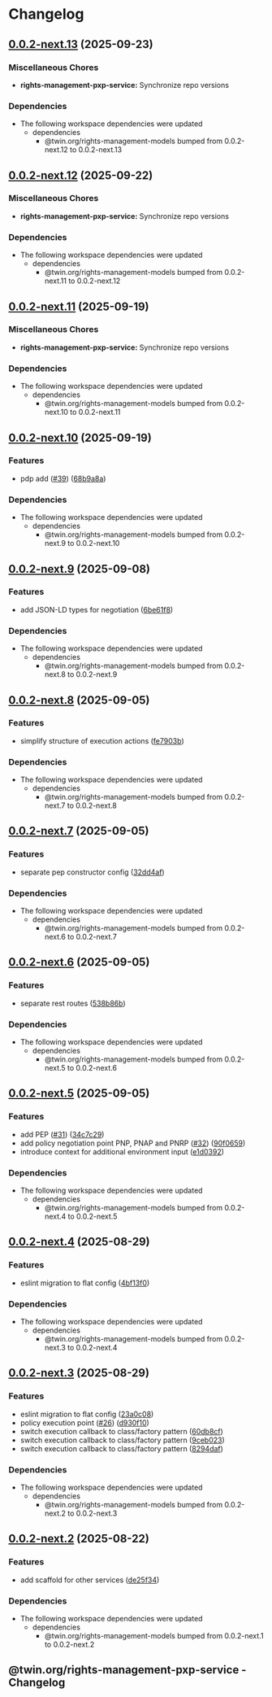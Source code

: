 # Changelog

## [0.0.2-next.13](https://github.com/twinfoundation/rights-management/compare/rights-management-pxp-service-v0.0.2-next.12...rights-management-pxp-service-v0.0.2-next.13) (2025-09-23)


### Miscellaneous Chores

* **rights-management-pxp-service:** Synchronize repo versions


### Dependencies

* The following workspace dependencies were updated
  * dependencies
    * @twin.org/rights-management-models bumped from 0.0.2-next.12 to 0.0.2-next.13

## [0.0.2-next.12](https://github.com/twinfoundation/rights-management/compare/rights-management-pxp-service-v0.0.2-next.11...rights-management-pxp-service-v0.0.2-next.12) (2025-09-22)


### Miscellaneous Chores

* **rights-management-pxp-service:** Synchronize repo versions


### Dependencies

* The following workspace dependencies were updated
  * dependencies
    * @twin.org/rights-management-models bumped from 0.0.2-next.11 to 0.0.2-next.12

## [0.0.2-next.11](https://github.com/twinfoundation/rights-management/compare/rights-management-pxp-service-v0.0.2-next.10...rights-management-pxp-service-v0.0.2-next.11) (2025-09-19)


### Miscellaneous Chores

* **rights-management-pxp-service:** Synchronize repo versions


### Dependencies

* The following workspace dependencies were updated
  * dependencies
    * @twin.org/rights-management-models bumped from 0.0.2-next.10 to 0.0.2-next.11

## [0.0.2-next.10](https://github.com/twinfoundation/rights-management/compare/rights-management-pxp-service-v0.0.2-next.9...rights-management-pxp-service-v0.0.2-next.10) (2025-09-19)


### Features

* pdp add ([#39](https://github.com/twinfoundation/rights-management/issues/39)) ([68b9a8a](https://github.com/twinfoundation/rights-management/commit/68b9a8a7a3cf2902f9eecb590ca3316c6b1671f0))


### Dependencies

* The following workspace dependencies were updated
  * dependencies
    * @twin.org/rights-management-models bumped from 0.0.2-next.9 to 0.0.2-next.10

## [0.0.2-next.9](https://github.com/twinfoundation/rights-management/compare/rights-management-pxp-service-v0.0.2-next.8...rights-management-pxp-service-v0.0.2-next.9) (2025-09-08)


### Features

* add JSON-LD types for negotiation ([6be61f8](https://github.com/twinfoundation/rights-management/commit/6be61f890537cb9d22d4fad90092b858de2c9c2d))


### Dependencies

* The following workspace dependencies were updated
  * dependencies
    * @twin.org/rights-management-models bumped from 0.0.2-next.8 to 0.0.2-next.9

## [0.0.2-next.8](https://github.com/twinfoundation/rights-management/compare/rights-management-pxp-service-v0.0.2-next.7...rights-management-pxp-service-v0.0.2-next.8) (2025-09-05)


### Features

* simplify structure of execution actions ([fe7903b](https://github.com/twinfoundation/rights-management/commit/fe7903b0ca0fa345f734c87dfb08c0af774ff875))


### Dependencies

* The following workspace dependencies were updated
  * dependencies
    * @twin.org/rights-management-models bumped from 0.0.2-next.7 to 0.0.2-next.8

## [0.0.2-next.7](https://github.com/twinfoundation/rights-management/compare/rights-management-pxp-service-v0.0.2-next.6...rights-management-pxp-service-v0.0.2-next.7) (2025-09-05)


### Features

* separate pep constructor config ([32dd4af](https://github.com/twinfoundation/rights-management/commit/32dd4afb7b01c48d595c8226299207882a3954c8))


### Dependencies

* The following workspace dependencies were updated
  * dependencies
    * @twin.org/rights-management-models bumped from 0.0.2-next.6 to 0.0.2-next.7

## [0.0.2-next.6](https://github.com/twinfoundation/rights-management/compare/rights-management-pxp-service-v0.0.2-next.5...rights-management-pxp-service-v0.0.2-next.6) (2025-09-05)


### Features

* separate rest routes ([538b86b](https://github.com/twinfoundation/rights-management/commit/538b86be26b46711279101aa01fec119419d8149))


### Dependencies

* The following workspace dependencies were updated
  * dependencies
    * @twin.org/rights-management-models bumped from 0.0.2-next.5 to 0.0.2-next.6

## [0.0.2-next.5](https://github.com/twinfoundation/rights-management/compare/rights-management-pxp-service-v0.0.2-next.4...rights-management-pxp-service-v0.0.2-next.5) (2025-09-05)


### Features

* add PEP ([#31](https://github.com/twinfoundation/rights-management/issues/31)) ([34c7c29](https://github.com/twinfoundation/rights-management/commit/34c7c2965e5c0c2be24460628f83cdae0aa7f0d6))
* add policy negotiation point PNP, PNAP and PNRP ([#32](https://github.com/twinfoundation/rights-management/issues/32)) ([90f0659](https://github.com/twinfoundation/rights-management/commit/90f06593a1126df3c2f4ca23cf95a08260fd6415))
* introduce context for additional environment input ([e1d0392](https://github.com/twinfoundation/rights-management/commit/e1d0392622e5a018b695644f423c5b23cc40d3b7))


### Dependencies

* The following workspace dependencies were updated
  * dependencies
    * @twin.org/rights-management-models bumped from 0.0.2-next.4 to 0.0.2-next.5

## [0.0.2-next.4](https://github.com/twinfoundation/rights-management/compare/rights-management-pxp-service-v0.0.2-next.3...rights-management-pxp-service-v0.0.2-next.4) (2025-08-29)


### Features

* eslint migration to flat config ([4bf13f0](https://github.com/twinfoundation/rights-management/commit/4bf13f071de299ea146d310070554c5f109a18c6))


### Dependencies

* The following workspace dependencies were updated
  * dependencies
    * @twin.org/rights-management-models bumped from 0.0.2-next.3 to 0.0.2-next.4

## [0.0.2-next.3](https://github.com/twinfoundation/rights-management/compare/rights-management-pxp-service-v0.0.2-next.2...rights-management-pxp-service-v0.0.2-next.3) (2025-08-29)


### Features

* eslint migration to flat config ([23a0c08](https://github.com/twinfoundation/rights-management/commit/23a0c085e7fc2e522c8d85d325dc5844b9c3fd8e))
* policy execution point ([#26](https://github.com/twinfoundation/rights-management/issues/26)) ([d930f10](https://github.com/twinfoundation/rights-management/commit/d930f104006a0d815cdf222b87d11d749351fb84))
* switch execution callback to class/factory pattern ([60db8cf](https://github.com/twinfoundation/rights-management/commit/60db8cfa213d7d4432396b196442d592a5dab6a6))
* switch execution callback to class/factory pattern ([9ceb023](https://github.com/twinfoundation/rights-management/commit/9ceb02375b17e5ce340cbb84171318581d6714a6))
* switch execution callback to class/factory pattern ([8294daf](https://github.com/twinfoundation/rights-management/commit/8294daf933b74a1f90f1a34f206b215e59d76810))


### Dependencies

* The following workspace dependencies were updated
  * dependencies
    * @twin.org/rights-management-models bumped from 0.0.2-next.2 to 0.0.2-next.3

## [0.0.2-next.2](https://github.com/twinfoundation/rights-management/compare/rights-management-pxp-service-v0.0.2-next.1...rights-management-pxp-service-v0.0.2-next.2) (2025-08-22)


### Features

* add scaffold for other services ([de25f34](https://github.com/twinfoundation/rights-management/commit/de25f34c40fb65b6d73df98965ea4e368019da84))


### Dependencies

* The following workspace dependencies were updated
  * dependencies
    * @twin.org/rights-management-models bumped from 0.0.2-next.1 to 0.0.2-next.2

## @twin.org/rights-management-pxp-service - Changelog
